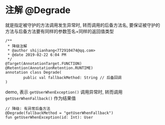 # 注解 @Degrade

就是指定被守护的方法调用发生异常时, 转而调用的后备方法名, 要保证被守护的方法与后备方法要有同样的参数签名+同样的返回值类型

```
/**
 * 降级注解
 * @author shijianhang<772910474@qq.com>
 * @date 2019-02-22 6:04 PM
 */
@Target(AnnotationTarget.FUNCTION)
@Retention(AnnotationRetention.RUNTIME)
annotation class Degrade(
        public val fallbackMethod: String // 后备回调
)
```

demo, 表示 `getUserWhenException()` 调用异常时, 转而调用 `getUserWhenFallback()` 作为结果值

```
// 降级: 有异常后备方法
@Degrade(fallbackMethod = "getUserWhenFallback")
fun getUserWhenException(id: Int): User
```